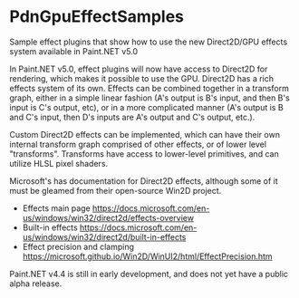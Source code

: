 # PdnGpuEffectSamples
Sample effect plugins that show how to use the new Direct2D/GPU effects system available in Paint.NET v5.0

In Paint.NET v5.0, effect plugins will now have access to Direct2D for rendering, which makes it possible to use the GPU. Direct2D has a rich effects system of its own. Effects can be combined together in a transform graph, either in a simple linear fashion (A's output is B's input, and then B's input is C's output, etc), or in a more complicated manner (A's output is B and C's input, then D's inputs are A's output and C's output, etc.).

Custom Direct2D effects can be implemented, which can have their own internal transform graph comprised of other effects, or of lower level "transforms". Transforms have access to lower-level primitives, and can utilize HLSL pixel shaders.

Microsoft's has documentation for Direct2D effects, although some of it must be gleamed from their open-source Win2D project.
* Effects main page https://docs.microsoft.com/en-us/windows/win32/direct2d/effects-overview
* Built-in effects https://docs.microsoft.com/en-us/windows/win32/direct2d/built-in-effects
* Effect precision and clamping https://microsoft.github.io/Win2D/WinUI2/html/EffectPrecision.htm

Paint.NET v4.4 is still in early development, and does not yet have a public alpha release.

